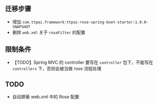 
## 迁移步骤

- 增加 `com.ttpai.framework:ttpai-rose-spring-boot-starter:1.0.0-SNAPSHOT`
- 删除 `web.xml` 关于 `roseFilter` 的配置

## 限制条件

- 【TODO】Spring MVC 的 controller 要写在 `controller` 包下，不能写在 `controllers` 下，否则会被当做 rose 流程处理

## TODO

- 自动屏蔽 web.xml 中的 Rose 配置
